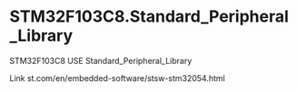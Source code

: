 # STM32F103C8.Standard_Peripheral_Library
 STM32F103C8 USE Standard_Peripheral_Library

Link st.com/en/embedded-software/stsw-stm32054.html
